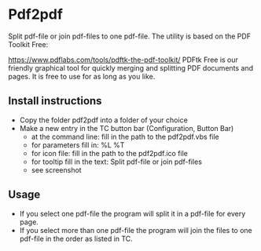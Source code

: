 # Pdf2pdf

Split pdf-file or join pdf-files to one pdf-file. The utility is based on the PDF Toolkit Free:

https://www.pdflabs.com/tools/pdftk-the-pdf-toolkit/
PDFtk Free is our friendly graphical tool for quickly merging and splitting PDF documents and pages. It is free to use for as long as you like.

## Install instructions

* Copy the folder pdf2pdf into a folder of your choice
* Make a new entry in the TC button bar (Configuration, Button Bar)
    - at the command line: fill in the path to the pdf2pdf.vbs file
    - for parameters fill in: %L %T
    - for icon file: fill in the path to the pdf2pdf.ico file
    - for tooltip fill in the text: Split pdf-file or join pdf-files
    - see screenshot

## Usage
* If you select one pdf-file the program will split it in a pdf-file for every page.
* If you select more than one pdf-file the program will join the files to one pdf-file in the order as listed in TC.
